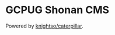 GCPUG Shonan CMS
================

Powered by [knightso/caterpillar](https://github.com/knightso/caterpillar).
